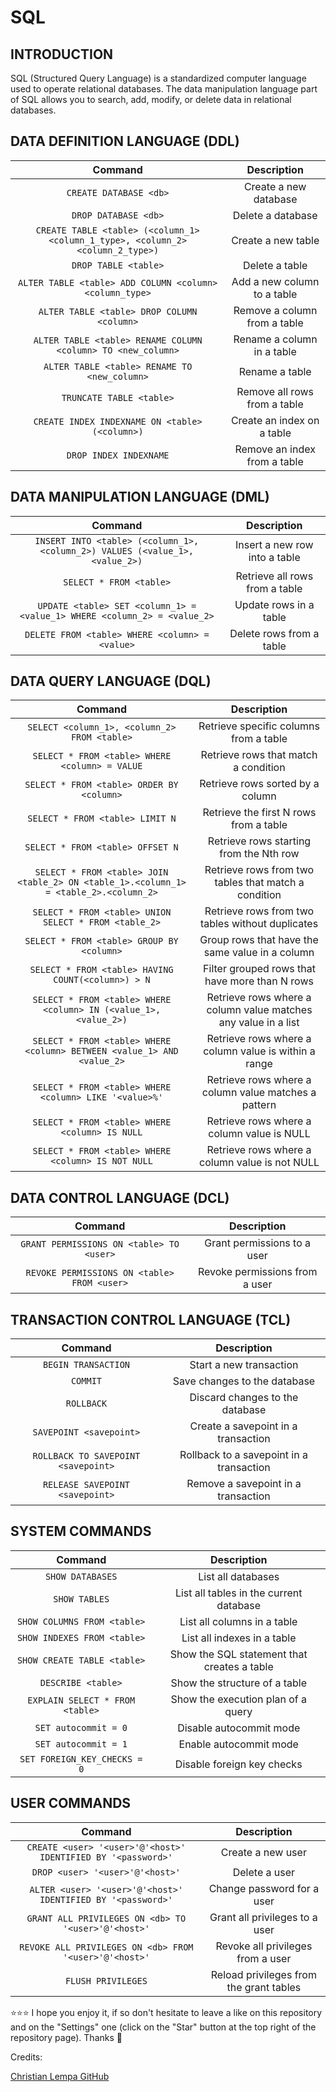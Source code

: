 # SQL
## INTRODUCTION
SQL (Structured Query Language) is a standardized computer language used to operate relational databases. The data manipulation language part of SQL allows you to search, add, modify, or delete data in relational databases.
## DATA DEFINITION LANGUAGE (DDL)
| Command | Description |
| :---: | :---: |
| `CREATE DATABASE <db>` | Create a new database |
| `DROP DATABASE <db>` | Delete a database |
| `CREATE TABLE <table> (<column_1> <column_1_type>, <column_2> <column_2_type>)` | Create a new table |
| `DROP TABLE <table>` | Delete a table |
| `ALTER TABLE <table> ADD COLUMN <column> <column_type>` | Add a new column to a table |
| `ALTER TABLE <table> DROP COLUMN <column>` | Remove a column from a table |
| `ALTER TABLE <table> RENAME COLUMN <column> TO <new_column>` | Rename a column in a table |
| `ALTER TABLE <table> RENAME TO <new_column>` | Rename a table |
| `TRUNCATE TABLE <table>` | Remove all rows from a table |
| `CREATE INDEX INDEXNAME ON <table> (<column>)` | Create an index on a table |
| `DROP INDEX INDEXNAME` | Remove an index from a table |
## DATA MANIPULATION LANGUAGE (DML)
| Command | Description |
| :---: | :---: |
| `INSERT INTO <table> (<column_1>, <column_2>) VALUES (<value_1>, <value_2>)` | Insert a new row into a table |
| `SELECT * FROM <table>` | Retrieve all rows from a table |
| `UPDATE <table> SET <column_1> = <value_1> WHERE <column_2> = <value_2>` | Update rows in a table |
| `DELETE FROM <table> WHERE <column> = <value>` | Delete rows from a table |
## DATA QUERY LANGUAGE (DQL)
| Command | Description |
| :---: | :---: |
| `SELECT <column_1>, <column_2> FROM <table>` | Retrieve specific columns from a table |
| `SELECT * FROM <table> WHERE <column> = VALUE` | Retrieve rows that match a condition |
| `SELECT * FROM <table> ORDER BY <column>` | Retrieve rows sorted by a column |
| `SELECT * FROM <table> LIMIT N` | Retrieve the first N rows from a table |
| `SELECT * FROM <table> OFFSET N` | Retrieve rows starting from the Nth row |
| `SELECT * FROM <table> JOIN <table_2> ON <table_1>.<column_1> = <table_2>.<column_2>` | Retrieve rows from two tables that match a condition |
| `SELECT * FROM <table> UNION SELECT * FROM <table_2>` | Retrieve rows from two tables without duplicates |
| `SELECT * FROM <table> GROUP BY <column>` | Group rows that have the same value in a column |
| `SELECT * FROM <table> HAVING COUNT(<column>) > N` | Filter grouped rows that have more than N rows |
| `SELECT * FROM <table> WHERE <column> IN (<value_1>, <value_2>)` | Retrieve rows where a column value matches any value in a list |
| `SELECT * FROM <table> WHERE <column> BETWEEN <value_1> AND <value_2>` | Retrieve rows where a column value is within a range |
| `SELECT * FROM <table> WHERE <column> LIKE '<value>%'` | Retrieve rows where a column value matches a pattern |
| `SELECT * FROM <table> WHERE <column> IS NULL` | Retrieve rows where a column value is NULL |
| `SELECT * FROM <table> WHERE <column> IS NOT NULL` | Retrieve rows where a column value is not NULL |
## DATA CONTROL LANGUAGE (DCL)
| Command | Description |
| :---: | :---: |
| `GRANT PERMISSIONS ON <table> TO <user>` | Grant permissions to a user |
| `REVOKE PERMISSIONS ON <table> FROM <user>` | Revoke permissions from a user |
## TRANSACTION CONTROL LANGUAGE (TCL)
| Command | Description |
| :---: | :---: |
| `BEGIN TRANSACTION` | Start a new transaction |
| `COMMIT` | Save changes to the database |
| `ROLLBACK` | Discard changes to the database |
| `SAVEPOINT <savepoint>` | Create a savepoint in a transaction |
| `ROLLBACK TO SAVEPOINT <savepoint>` | Rollback to a savepoint in a transaction |
| `RELEASE SAVEPOINT <savepoint>` | Remove a savepoint in a transaction |
## SYSTEM COMMANDS
| Command | Description |
| :---: | :---: |
| `SHOW DATABASES` | List all databases |
| `SHOW TABLES` | List all tables in the current database |
| `SHOW COLUMNS FROM <table>` | List all columns in a table |
| `SHOW INDEXES FROM <table>` | List all indexes in a table |
| `SHOW CREATE TABLE <table>` | Show the SQL statement that creates a table |
| `DESCRIBE <table>` | Show the structure of a table |
| `EXPLAIN SELECT * FROM <table>` | Show the execution plan of a query |
| `SET autocommit = 0` | Disable autocommit mode |
| `SET autocommit = 1` | Enable autocommit mode |
| `SET FOREIGN_KEY_CHECKS = 0` | Disable foreign key checks |
## USER COMMANDS
| Command | Description |
| :---: | :---: |
| `CREATE <user> '<user>'@'<host>' IDENTIFIED BY '<password>'` | Create a new user |
| `DROP <user> '<user>'@'<host>'` | Delete a user |
| `ALTER <user> '<user>'@'<host>' IDENTIFIED BY '<password>'` | Change password for a user |
| `GRANT ALL PRIVILEGES ON <db> TO '<user>'@'<host>'` | Grant all privileges to a user |
| `REVOKE ALL PRIVILEGES ON <db> FROM '<user>'@'<host>'` | Revoke all privileges from a user |
| `FLUSH PRIVILEGES` | Reload privileges from the grant tables |

⭐⭐⭐ I hope you enjoy it, if so don't hesitate to leave a like on this repository and on the "Settings" one (click on the "Star" button at the top right of the repository page). Thanks 🤗

Credits:

[Christian Lempa GitHub](https://github.com/ChristianLempa)
